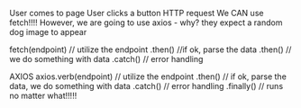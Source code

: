 User comes to page
User clicks a button
    HTTP request
    We CAN use fetch!!!!
    However, we are going to use axios - why?
    they expect a random dog image to appear


fetch(endpoint)  //  utilize the endpoint
.then()  //if ok, parse the data
.then()  // we do something with data
.catch()   // error handling

AXIOS
axios.verb(endpoint)  //  utilize the endpoint
.then()  // if ok, parse the data, we do something with data
.catch()   // error handling
.finally()  // runs no matter what!!!!!